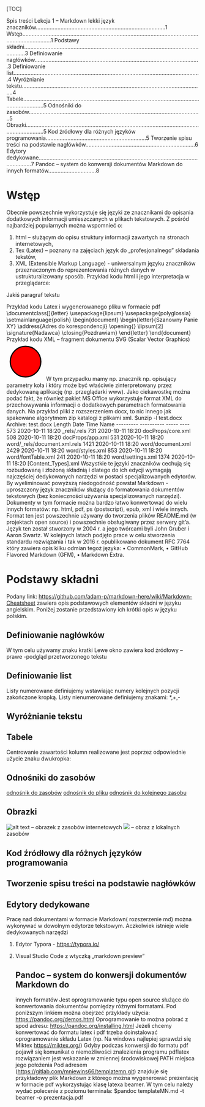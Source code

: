 [TOC]



Spis treści
Lekcja 1 – Markdown lekki język znaczników....................................................................................1 Wstęp...............................................................................................................................................1
Podstawy składni.............................................................................................................................3
Definiowanie nagłówków...........................................................................................................3
Definiowanie list.........................................................................................................................4
Wyróżnianie tekstu......................................................................................................................4
Tabele..........................................................................................................................................5
Odnośniki do zasobów................................................................................................................5
Obrazki........................................................................................................................................5
Kod źródłowy dla różnych języków programowania.................................................................5
Tworzenie spisu treści na podstawie nagłówków.......................................................................6
Edytory dedykowane.......................................................................................................................7
Pandoc – system do konwersji dokumentów Markdown do innych formatów...............................8







# Wstęp

Obecnie powszechnie wykorzystuje się języki ze znacznikami do opisania dodatkowych informacji
umieszczanych w plikach tekstowych. Z pośród najbardziej popularnych można wspomnieć o:

1. html – służącym do opisu struktury informacji zawartych na stronach internetowych,
2. Tex (Latex) – poznany na zajęciach język do „profesjonalnego” składania tekstów,
3. XML (Extensible Markup Language) - uniwersalnym języku znaczników przeznaczonym do
   reprezentowania różnych danych w ustrukturalizowany sposób.
   Przykład kodu html i jego interpretacja w przeglądarce:

<!DOCTYPE html>
<html>
<head>
<meta charset="utf-8" />
<title>Przykład</title>
</head>
<body>
<p> Jakiś paragraf tekstu</p>
</body>
</html>
Przykład kodu Latex i wygenerowanego pliku w formacie pdf
\documentclass[]{letter}
\usepackage{lipsum}
\usepackage{polyglossia}
\setmainlanguage{polish}
\begin{document}
\begin{letter}{Szanowny Panie XY}
\address{Adres do korespondencji}
\opening{}
\lipsum[2]
\signature{Nadawca}
\closing{Pozdrawiam}
\end{letter}
\end{document}
Przykład kodu XML – fragment dokumentu SVG (Scalar Vector Graphics)
<!DOCTYPE html>
<html>
<body>
<svg height="100" width="100">
<circle cx="50" cy="50" r="40" stroke="black" stroke-width="3" fill="red" />
</svg>
</body>
</html>
W tym przypadku mamy np. znacznik np. <circle> opisujący parametry koła i który może być
właściwie zinterpretowany przez dedykowaną aplikację (np. przeglądarki www).
Jako ciekawostkę można podać fakt, że również pakiet MS Office wykorzystuje format XML do
przechowywania informacji o dodatkowych parametrach formatowania danych. Na przykład pliki z
rozszerzeniem docx, to nic innego jak spakowane algorytmem zip katalogi z plikami xml.
$unzip -l test.docx
Archive: test.docx
Length Date Time Name
--------- ---------- ----- ----
573 2020-10-11 18:20 _rels/.rels
731 2020-10-11 18:20 docProps/core.xml
508 2020-10-11 18:20 docProps/app.xml
531 2020-10-11 18:20 word/_rels/document.xml.rels
1421 2020-10-11 18:20 word/document.xml
2429 2020-10-11 18:20 word/styles.xml
853 2020-10-11 18:20 word/fontTable.xml
241 2020-10-11 18:20 word/settings.xml
1374 2020-10-11 18:20 [Content_Types].xml
Wszystkie te języki znaczników cechują się rozbudowaną i złożoną składnią i dlatego do ich edycji
wymagają najczęściej dedykowanych narzędzi w postaci specjalizowanych edytorów. By
wyeliminować powyższą niedogodność powstał Markdown - uproszczony język znaczników
służący do formatowania dokumentów tekstowych (bez konieczności używania specjalizowanych
narzędzi). Dokumenty w tym formacie można bardzo łatwo konwertować do wielu innych
formatów: np. html, pdf, ps (postscript), epub, xml i wiele innych. Format ten jest powszechnie
używany do tworzenia plików README.md (w projektach open source) i powszechnie
obsługiwany przez serwery git’a. Język ten został stworzony w 2004 r. a jego twórcami byli John
Gruber i Aaron Swartz. W kolejnych latach podjęto prace w celu stworzenia standardu rozwiązania
i tak w 2016 r. opublikowano dokument RFC 7764 który zawiera opis kilku odmian tegoż języka:
• CommonMark,
• GitHub Flavored Markdown (GFM),
• Markdown Extra.

# Podstawy składni

Podany link: https://github.com/adam-p/markdown-here/wiki/Markdown-Cheatsheet zawiera opis
podstawowych elementów składni w języku angielskim. Poniżej zostanie przedstawiony ich krótki
opis w języku polskim.

## Definiowanie nagłówków

W tym celu używamy znaku kratki
Lewe okno zawiera kod źródłowy – prawe -podgląd przetworzonego tekstu

## Definiowanie list

Listy numerowane definiujemy wstawiając numery kolejnych pozycji zakończone kropką.
Listy nienumerowane definiujemy znakami: *,+,-

## Wyróżnianie tekstu

## Tabele

Centrowanie zawartości kolumn realizowane jest poprzez odpowiednie użycie znaku dwukropka:

## Odnośniki do zasobów

[odnośnik do zasobów](www.gazeta.pl)
[odnośnik do pliku](LICENSE.md)
[odnośnik do kolejnego zasobu][1]

[1]: http://google,com

## Obrazki

![alt text](https://server.com/images/icon48.png "Logo 1") – obrazek z zasobów
internetowych
![](logo.png) – obraz z lokalnych zasobów

## Kod źródłowy dla różnych języków programowania

## Tworzenie spisu treści na podstawie nagłówków

## Edytory dedykowane

Pracę nad dokumentami w formacie Markdown( rozszerzenie md) można wykonywać w
dowolnym edytorze tekstowym. Aczkolwiek istnieje wiele dedykowanych narzędzi

1. Edytor Typora - https://typora.io/

2. Visual Studio Code z wtyczką „markdown preview”

   ##  Pandoc – system do konwersji dokumentów Markdown do

   innych formatów
   Jest oprogramowanie typu open source służące do konwertowania dokumentów
   pomiędzy różnymi formatami.
   Pod poniższym linkiem można obejrzeć przykłady użycia:
   https://pandoc.org/demos.html
   Oprogramowanie to można pobrać z spod adresu: https://pandoc.org/installing.html
   Jeżeli chcemy konwertować do formatu latex i pdf trzeba doinstalować oprogramowanie
   składu Latex (np. Na windows najlepiej sprawdzi się Miktex https://miktex.org/)
   Gdyby podczas konwersji do formatu pdf pojawił się komunikat o niemożliwości
   znalezienia programu pdflatex rozwiązaniem jest wskazanie w zmiennej środowiskowej
   PATH miejsca jego położenia
   Pod adresem (https://gitlab.com/mniewins66/templatemn.git) znajduje się przykładowy plik
   Markdown z którego można wygenerować prezentację w formacie pdf wykorzystując
   klasę latexa beamer.
   W tym celu należy wydać polecenie z poziomu terminala:
   $pandoc templateMN.md -t beamer -o prezentacja.pdf

